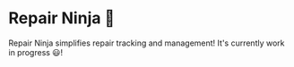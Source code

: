 # Repair Ninja 🥷
Repair Ninja simplifies repair tracking and management! It's currently work in progress 😃!